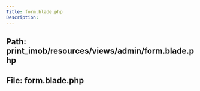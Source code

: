 ```yaml
---
Title: form.blade.php
Description:
---
```


## Path: print_imob/resources/views/admin/form.blade.php
## File: form.blade.php
